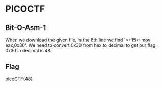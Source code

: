 # PICOCTF

## Bit-O-Asm-1
  When we download the given file, in the 6th line we find '<+15>:    mov    eax,0x30'. We need to convert 0x30 from hex to decimal to get our flag. 0x30 in decimal is 48.
  
## Flag
  picoCTF{48}
